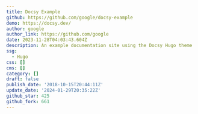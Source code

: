 ```yaml
---
title: Docsy Example
github: https://github.com/google/docsy-example
demo: https://docsy.dev/
author: google
author_link: https://github.com/google
date: 2023-11-28T04:03:43.604Z
description: An example documentation site using the Docsy Hugo theme
ssg:
  - Hugo
css: []
cms: []
category: []
draft: false
publish_date: '2018-10-15T20:44:11Z'
update_date: '2024-01-29T20:35:22Z'
github_star: 425
github_fork: 661
---
```

